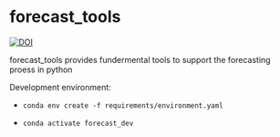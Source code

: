 # forecast_tools


[![DOI](https://zenodo.org/badge/250494795.svg)](https://zenodo.org/badge/latestdoi/250494795)

forecast_tools provides fundermental tools to support the forecasting proess in python

Development environment:

* `conda env create -f requirements/environment.yaml`

* `conda activate forecast_dev`

